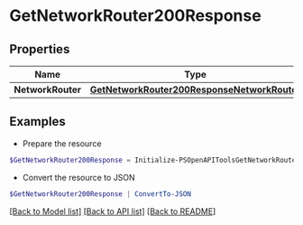 # GetNetworkRouter200Response
## Properties

Name | Type | Description | Notes
------------ | ------------- | ------------- | -------------
**NetworkRouter** | [**GetNetworkRouter200ResponseNetworkRouter**](GetNetworkRouter200ResponseNetworkRouter.md) |  | [optional] 

## Examples

- Prepare the resource
```powershell
$GetNetworkRouter200Response = Initialize-PSOpenAPIToolsGetNetworkRouter200Response  -NetworkRouter null
```

- Convert the resource to JSON
```powershell
$GetNetworkRouter200Response | ConvertTo-JSON
```

[[Back to Model list]](../README.md#documentation-for-models) [[Back to API list]](../README.md#documentation-for-api-endpoints) [[Back to README]](../README.md)

